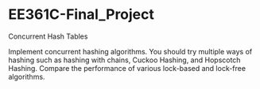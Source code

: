 # EE361C-Final_Project
 Concurrent Hash Tables

Implement concurrent hashing algorithms. You should try multiple ways of hashing such as hashing with chains, Cuckoo Hashing, and Hopscotch Hashing. 
Compare the performance of various lock-based and lock-free algorithms.
